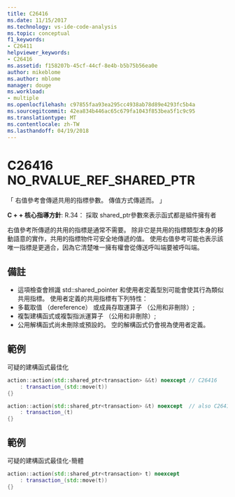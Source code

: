 ```yaml
---
title: C26416
ms.date: 11/15/2017
ms.technology: vs-ide-code-analysis
ms.topic: conceptual
f1_keywords:
- C26411
helpviewer_keywords:
- C26416
ms.assetid: f158207b-45cf-44cf-8e4b-b5b75b56ea0e
author: mikeblome
ms.author: mblome
manager: douge
ms.workload:
- multiple
ms.openlocfilehash: c97855faa93ea295cc4938ab78d89e4293fc5b4a
ms.sourcegitcommit: 42ea834b446ac65c679fa1043f853bea5f1c9c95
ms.translationtype: MT
ms.contentlocale: zh-TW
ms.lasthandoff: 04/19/2018
---
```

# <a name="c26416-norvaluerefsharedptr"></a>C26416 NO_RVALUE_REF_SHARED_PTR
「 右值參考會傳遞共用的指標參數。 傳值方式傳遞而。 」

**C + + 核心指導方針**: R.34： 採取 shared_ptr<widget>參數來表示函式都是組件擁有者

右值參考所傳遞的共用的指標是通常不需要。 除非它是共用的指標類型本身的移動語意的實作，共用的指標物件可安全地傳遞的值。 使用右值參考可能也表示該唯一指標是更適合，因為它清楚唯一擁有權會從傳送呼叫端要被呼叫端。

## <a name="remarks"></a>備註
-  這項檢查會辨識 std::shared_pointer 和使用者定義型別可能會使其行為類似共用指標。 使用者定義的共用指標有下列特性：
-  多載取值 （dereference） 或成員存取運算子 （公用和非刪除）;
-  複製建構函式或複製指派運算子 （公用和非刪除）;
-  公用解構函式尚未刪除或預設的。 空的解構函式仍會視為使用者定義。

## <a name="example"></a>範例
可疑的建構函式最佳化

```cpp
action::action(std::shared_ptr<transaction> &&t) noexcept // C26416
    : transaction_(std::move(t))
{}

action::action(std::shared_ptr<transaction> &t) noexcept  // also C26417 LVALUE_REF_SHARED_PTR
    : transaction_(t)
{}
```

## <a name="example"></a>範例
可疑的建構函式最佳化-簡體

```cpp
action::action(std::shared_ptr<transaction> t) noexcept
    : transaction_(std::move(t))
{}
```
